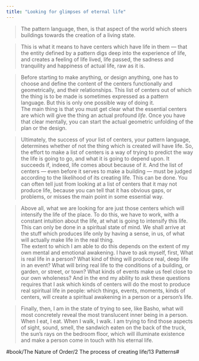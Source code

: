 ```yaml
---
title: "Looking for glimpses of eternal life"
---
```


> The pattern language, then, is that aspect of the world which steers buildings towards the creation of a living state.  

> This is what it means to have centers which have life in them — that the entity defined by a pattern digs deep into the experience of life, and creates a feeling of life lived, life passed, the sadness and tranquility and happiness of actual life, raw as it is.  

> Before starting to make anything, or design anything, one has to choose and define the content of the centers functionally and geometrically, and their relationships. This list of centers out of which the thing is to be made is sometimes expressed as a pattern language. But this is only one possible way of doing it.  
> The main thing is that you must get clear what the essential centers are which will give the thing an actual profound *life*. Once you have that clear mentally, you can start the actual geometric unfolding of the plan or the design.  

> Ultimately, the success of your list of centers, your pattern language, determines whether of not the thing which is created will have life. So, the effort to make a list of centers is a way of trying to predict the way the life is going to go, and what it is going to depend upon. It succeeds if, indeed, life comes about because of it. And the list of centers — even before it serves to make a building — must be judged according to the likelihood of its creating life. This can be done. You can often tell just from looking at a list of centers that it may not produce life, because you can tell that it has obvious gaps, or problems, or misses the main point in some essential way.  

> Above all, what we are looking for are just those centers which will intensify the life of the place. To do this, we have to work, with a constant intuition about the life, at what is going to intensify this life. This can only be done in a spiritual state of mind. We shall arrive at the stuff which produces life only by having a sense, in us, of what will actually make life in the real thing.  
> The extent to which I am able to do this depends on the extent of my own mental and emotional awakening. I have to ask myself, first, What is real life in a person? What kind of thing will produce real, deep life in an event? What will bring real life to the conditions of a building, or garden, or street, or town? What kinds of events make us feel close to our own wholeness? And in the end my ability to ask these questions requires that I ask which kinds of centers will do the most to produce real spiritual life in people: which things, events, moments, kinds of centers, will create a spiritual awakening in a person or a person’s life.  

> Finally, then, I am in the state of trying to see, like Basho, what will most concretely reveal the most translucent inner being in a person. When I eat, I eat. When I walk, I walk. I am trying to find those aspects of sight, sound, smell, the sandwich eaten on the back of the truck, the sun’s rays on the bedroom floor, which will illuminate existence and make a person come in touch with his eternal life.  

#book/The Nature of Order/2 The process of creating life/13 Patterns#